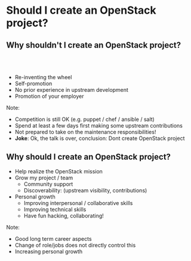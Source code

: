 <!-- .slide: data-state="section-break" id="should-I" -->
# Should I create an OpenStack project?


<!-- .slide: data-state="normal" id="why-not-create-openstack-project" -->
## Why shouldn't I create an OpenStack project?

<br><br>

* Re-inventing the wheel
* Self-promotion
* No prior experience in upstream development
* Promotion of your employer

Note:

- Competition is still OK (e.g. puppet / chef / ansible / salt)
-  Spend at least a few days first making some
  upstream contributions
- Not prepared to take on the maintenance responsibilities!
- **Joke**: Ok, the talk is over, conclusion: Dont create OpenStack project


<!-- .slide: data-state="normal" id="why-create-openstack-project" -->
## Why should I create an OpenStack project?

* Help realize the OpenStack mission
* Grow my project / team
    *   Community support
    *   Discoverability: (upstream visibility, contributions)
* Personal growth
    *   Improving interpersonal / collaborative skills
    *   Improving technical skills
    *   Have fun hacking, collaborating!

Note:

- Good long term career aspects
- Change of role/jobs does not directly control this
- Increasing personal growth
